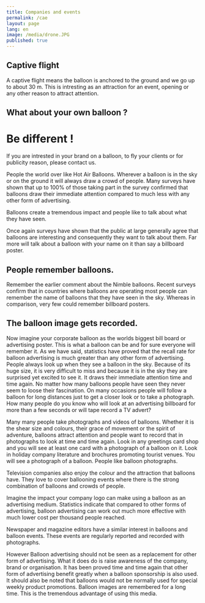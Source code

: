```yaml
---
title: Companies and events
permalink: /cae
layout: page
lang: en
image: /media/drone.JPG
published: true
---
```

## Captive flight

A captive flight means the balloon is anchored to the ground and we go up to about 30 m.  This is intresting as an attraction for an event, opening or any other reason to attract attention.

## What about your own balloon ?

# Be different !

 If you are intrested in your brand on a balloon, to fly your clients or for publicity reason, please contact us. 

People the world over like Hot Air Balloons. Wherever a balloon is in the sky or on the ground it will always draw a crowd of people. Many surveys have shown that up to 100% of those taking part in the survey confirmed that balloons draw their immediate attention compared to much less with any other form of advertising.

Balloons create a tremendous impact and people like to talk about what they have seen.

Once again surveys have shown that the public at large generally agree that balloons are interesting and consequently they want to talk about them. Far more will talk about a balloon with your name on it than say a billboard poster.

## People remember balloons.

Remember the earlier comment about the Nimble balloons. Recent surveys confirm that in countries where balloons are operating most people can remember the name of balloons that they have seen in the sky. Whereas in comparison, very few could remember billboard posters.

## The balloon image gets recorded.

Now imagine your corporate balloon as the worlds biggest bill board or advertising poster. This is what a balloon can be and for sure everyone will remember it. As we have said, statistics have proved that the recall rate for balloon advertising is much greater than any other form of advertising. People always look up when they see a balloon in the sky. Because of its huge size, it is very difficult to miss and because it is in the sky they are surprised yet excited to see it. It draws their immediate attention time and time again. No matter how many balloons people have seen they never seem to loose their fascination. On many occasions people will follow a balloon for long distances just to get a closer look or to take a photograph. How many people do you know who will look at an advertising billboard for more than a few seconds or will tape record a TV advert?

Many many people take photographs and videos of balloons. Whether it is the shear size and colours, their grace of movement or the spirit of adventure, balloons attract attention and people want to record that in photographs to look at time and time again. Look in any greetings card shop and you will see at least one card with a photograph of a balloon on it. Look in holiday company literature and brochures promoting tourist venues. You will see a photograph of a balloon. People like balloon photographs.

Television companies also enjoy the colour and the attraction that balloons have. They love to cover ballooning events where there is the strong combination of balloons and crowds of people.

Imagine the impact your company logo can make using a balloon as an advertising medium. Statistics indicate that compared to other forms of advertising, balloon advertising can work out much more effective with much lower cost per thousand people reached.

Newspaper and magazine editors have a similar interest in balloons and balloon events. These events are regularly reported and recorded with photographs.

However Balloon advertising should not be seen as a replacement for other form of advertising. What it does do is raise awareness of the company, brand or organisation. It has been proved time and time again that other form of advertising benefit greatly when a balloon sponsorship is also used. It should also be noted that balloons would not be normally used for special weekly product promotions. Balloon images are remembered for a long time. This is the tremendous advantage of using this media.
